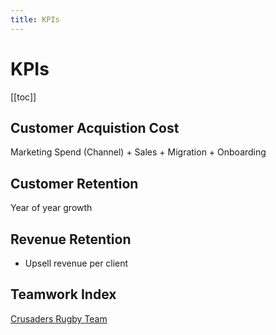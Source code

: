 ```yaml
---
title: KPIs
---
```


# KPIs

[[toc]]

## Customer Acquistion Cost

Marketing Spend (Channel) + Sales + Migration + Onboarding

## Customer Retention

Year of year growth

## Revenue Retention

- Upsell revenue per client

## Teamwork Index

[Crusaders Rugby Team](https://www.youtube.com/watch?v=IMmOOzn9R-k&t=10s)
